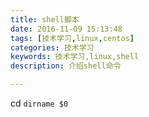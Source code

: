 ```yaml
---
title: shell脚本
date: 2016-11-09 15:13:48
tags: [技术学习,linux,centos]
categories: 技术学习
keywords: 技术学习,linux,shell
description: 介绍shell命令

---
```


cd `dirname $0`